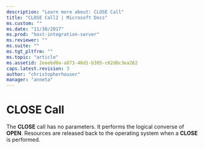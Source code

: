 ```yaml
---
description: "Learn more about: CLOSE Call"
title: "CLOSE Call2 | Microsoft Docs"
ms.custom: ""
ms.date: "11/30/2017"
ms.prod: "host-integration-server"
ms.reviewer: ""
ms.suite: ""
ms.tgt_pltfrm: ""
ms.topic: "article"
ms.assetid: 2eeebd0a-a873-46d1-b305-c62d0c3ea262
caps.latest.revision: 3
author: "christopherhouser"
manager: "anneta"
---
```

# CLOSE Call
The **CLOSE** call has no parameters. It performs the logical converse of **OPEN**. Resources are released back to the operating system when a **CLOSE** is performed.
